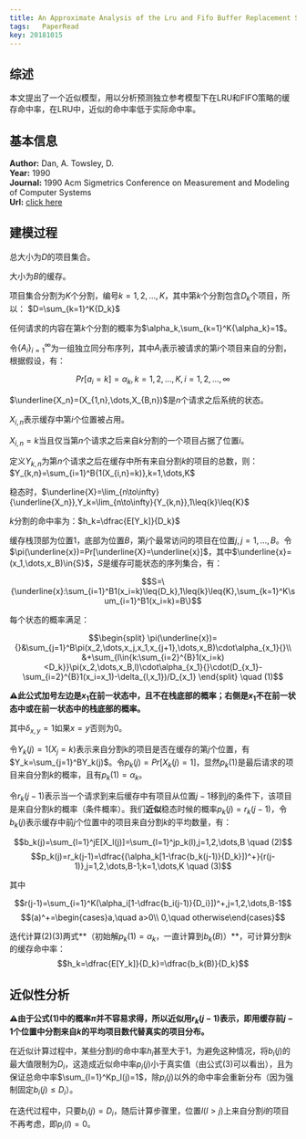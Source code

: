 ```yaml
---
title: An Approximate Analysis of the Lru and Fifo Buffer Replacement Schemes
tags:	PaperRead
key: 20181015
---
```



## 综述
本文提出了一个近似模型，用以分析预测独立参考模型下在LRU和FIFO策略的缓存命中率，在LRU中，近似的命中率低于实际命中率。
<!--more-->

## 基本信息
**Author:** Dan, A. Towsley, D.<br>
**Year:** 1990<br>
**Journal:** 1990 Acm Sigmetrics Conference on Measurement and Modeling of Computer Systems<br>
**Url:** [click here](https://dl.acm.org/citation.cfm?id=98525)

## 建模过程
总大小为$D$的项目集合。

大小为$B$的缓存。

项目集合分割为$K$个分割，编号$k=1,2,\dots,K$，其中第$k$个分割包含$D_k$个项目，所以：
$D=\sum_{k=1}^K{D_k}$

任何请求的内容在第$k$个分割的概率为$\alpha_k,\sum_{k=1}^K{\alpha_k}=1$。

令$\{A_i\}_{i=1}^{\infty}$为一组独立同分布序列，其中$A_i$表示被请求的第$i$个项目来自的分割，根据假设，有：

$$Pr[a_i=k]=\alpha_k,k=1,2,\dots,K,i=1,2,\dots,\infty$$

$\underline{X_n}=(X_{1,n},\dots,X_{B,n})$是$n$个请求之后系统的状态。

$X_{i,n}$表示缓存中第$i$个位置被占用。

$X_{i,n}=k$当且仅当第$n$个请求之后来自$k$分割的一个项目占据了位置$i$。

定义$Y_{k,n}$为第$n$个请求之后在缓存中所有来自分割$k$的项目的总数，则：$Y_{k,n}=\sum_{i=1}^B{1(X_{i,n}=k)},k=1,\dots,K$

稳态时，$\underline{X}=\lim_{n\to\infty}{\underline{X_n}},Y_k=\lim_{n\to\infty}{Y_{k,n}},1\leq{k}\leq{K}$

$k$分割的命中率为：$h_k=\dfrac{E[Y_k]}{D_k}$

缓存栈顶部为位置1，底部为位置$B$，第$j$个最常访问的项目在位置$j,j=1,\dots,B$。令$\pi(\underline{x})=Pr[\underline{X}=\underline{x}]$，其中$\underline{x}=(x_1,\dots,x_B)\in{S}$，$S$是缓存可能状态的序列集合，有：

$$S=\{\underline{x}:\sum_{i=1}^B1(x_i=k)\leq{D_k},1\leq{k}\leq{K},\sum_{k=1}^K\sum_{i=1}^B1(x_i=k)=B\}$$

每个状态的概率满足：

$$\begin{split}
\pi(\underline{x})={}&\sum_{j=1}^B\pi(x_2,\dots,x_j,x_1,x_{j+1},\dots,x_B)\cdot\alpha_{x_1}{}\\
&+\sum_{l\in{k:\sum_{i=2}^{B}1(x_i=k)<D_k}}\pi(x_2,\dots,x_B,l)\cdot\alpha_{x_1}{}\cdot(D_{x_1}-\sum_{i=2}^{B}1(x_i=x_1)-\delta_{l,x_1})/D_{x_1}
\end{split} \quad (1)$$

**⚠️此公式加号左边是$x_1$在前一状态中，且不在栈底部的概率；右侧是$x_1$不在前一状态中或在前一状态中的栈底部的概率。**

其中$\delta_{x,y}=1$如果$x=y$否则为0。

令$Y_k(j)=1(X_j=k)$表示来自分割k的项目是否在缓存的第$j$个位置，有$Y_k=\sum_{j=1}^BY_k(j)$。令$p_k(j)=Pr[X_k(j)=1]$，显然$p_k(1)$是最后请求的项目来自分割$k$的概率，且有$p_k(1)=\alpha_k$。


令$r_k(j-1)$表示当一个请求到来后缓存中有项目从位置$j-1$移到$j$的条件下，该项目是来自分割$k$的概率（条件概率）。我们**近似**稳态时候的概率$p_k(j)=r_k(j-1)$，令$b_k(j)$表示缓存中前$j$个位置中的项目来自分割$k$的平均数量，有：

$$b_k(j)=\sum_{l=1}^jE[X_l(j)]=\sum_{l=1}^jp_k(l),j=1,2,\dots,B \quad (2)$$
$$p_k(j)=r_k(j-1)=\dfrac{(\alpha_k[1-\frac{b_k(j-1)}{D_k}])^+}{r(j-1)},j=1,2,\dots,B-1;k=1,\dots,K \quad (3)$$

其中

$$r(j-1)=\sum_{i=1}^K(\alpha_i[1-\dfrac{b_i(j-1)}{D_i}])^+,j=1,2,\dots,B-1$$
$$(a)^+=\begin{cases}a,\quad a>0\\
0,\quad otherwise\end{cases}$$

迭代计算(2)(3)两式**（初始解$p_k(1)=\alpha_k$，一直计算到$b_k(B)$）**，可计算分割$k$的缓存命中率：
$$h_k=\dfrac{E[Y_k]}{D_k}=\dfrac{b_k(B)}{D_k}$$

## 近似性分析

**⚠️由于公式(1)中的概率$\pi$并不容易求得，所以近似用$r_k(j-1)$表示，即用缓存前$j-1$个位置中分割来自$k$的平均项目数代替真实的项目分布。**

在近似计算过程中，某些分割$i$的命中率$h_i$甚至大于1，为避免这种情况，将$b_i(j)$的最大值限制为$D_i$，这造成近似命中率$p_i(j)$小于真实值（由公式(3)可以看出），且为保证总命中率$\sum_{l=1}^Kp_l(j)=1$，除$p_i(j)$以外的命中率会重新分布（因为强制固定$b_i(j)\leq{D_i}$）。

在迭代过程中，只要$b_i(j)=D_i$，随后计算步骤里，位置$l(l>j)$上来自分割$i$的项目不再考虑，即$p_i(l)=0$。






